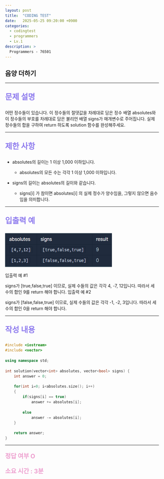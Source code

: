 ```yaml
---
layout: post
title:  "CODING TEST"
date:   2025-05-25 09:20:00 +0900
categories:
  - codingtest
  - programmers
  - Lv.1
description: >
  Programmers - 76501
---
```

## 음양 더하기

---

<p style = "color:#8f7cee; font-size:25px; font-weight:bold">
문제 설명
</p>

어떤 정수들이 있습니다. 이 정수들의 절댓값을 차례대로 담은 정수 배열 absolutes와 이 정수들의 부호를 차례대로 담은 불리언 배열 signs가 매개변수로 주어집니다. 실제 정수들의 합을 구하여 return 하도록 solution 함수를 완성해주세요.

---

<p style = "color:#8f7cee; font-size:25px; font-weight:bold">
제한 사항
</p>

- absolutes의 길이는 1 이상 1,000 이하입니다.
  - absolutes의 모든 수는 각각 1 이상 1,000 이하입니다.

- signs의 길이는 absolutes의 길이와 같습니다.
  - signs[i] 가 참이면 absolutes[i] 의 실제 정수가 양수임을, 그렇지 않으면 음수임을 의미합니다.

---

<p style = "color:#8f7cee; font-size:25px; font-weight:bold">
입출력 예
</p>

<img src = "/assets/img/codingtest/76501.png" width = "350" height = "110">

입출력 예 #1

signs가 [true,false,true] 이므로, 실제 수들의 값은 각각 4, -7, 12입니다.
따라서 세 수의 합인 9를 return 해야 합니다.
입출력 예 #2

signs가 [false,false,true] 이므로, 실제 수들의 값은 각각 -1, -2, 3입니다.
따라서 세 수의 합인 0을 return 해야 합니다.

---

<p style = "color:#8f7cee; font-size:25px; font-weight:bold">
작성 내용
</p>

```C++
#include <iostream>
#include <vector>

using namespace std;

int solution(vector<int> absolutes, vector<bool> signs) {
    int answer = 0;
    
    for(int i=0; i<absolutes.size(); i++)
    {
        if(signs[i] == true)
            answer += absolutes[i];
        
        else
            answer -= absolutes[i];
    }
    
    return answer;
}
```

---

<p style = "color:#ed9ece; font-size:20px; font-weight:bold">
정답 여부 O
</p>

<p style = "color:#ed9ece; font-size:20px; font-weight:bold">
소요 시간 : 3분
</p>

